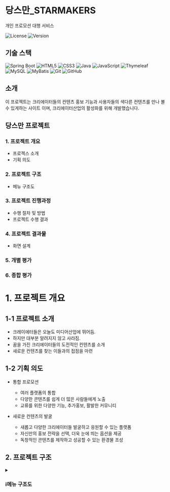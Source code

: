 # 당스만_STARMAKERS
개인 프로모션 대행 서비스

![License](https://img.shields.io/badge/license-MIT-blue.svg)
![Version](https://img.shields.io/badge/version-1.0.0-brightgreen.svg)

## 기술 스택

![Spring Boot](https://img.shields.io/badge/Spring%20Boot-6DB33F?style=for-the-badge&logo=spring-boot&logoColor=white)
![HTML5](https://img.shields.io/badge/HTML5-E34F26?style=for-the-badge&logo=html5&logoColor=white)
![CSS3](https://img.shields.io/badge/CSS3-1572B6?style=for-the-badge&logo=css3&logoColor=white)
![Java](https://img.shields.io/badge/Java-007396?style=for-the-badge&logo=java&logoColor=white)
![JavaScript](https://img.shields.io/badge/JavaScript-F7DF1E?style=for-the-badge&logo=javascript&logoColor=black)
![Thymeleaf](https://img.shields.io/badge/Thymeleaf-005F0F?style=for-the-badge&logo=thymeleaf&logoColor=white)
![MySQL](https://img.shields.io/badge/MySQL-4479A1?style=for-the-badge&logo=mysql&logoColor=white)
![MyBatis](https://img.shields.io/badge/MyBatis-000000?style=for-the-badge&logo=mybatis&logoColor=white)
![Git](https://img.shields.io/badge/Git-F05032?style=for-the-badge&logo=git&logoColor=white)
![GitHub](https://img.shields.io/badge/GitHub-181717?style=for-the-badge&logo=github&logoColor=white)


## 소개

이 프로젝트는 크리에이터들의 컨텐츠 홍보 기능과 사용자들의 색다른 컨텐츠를 만나 볼 수 있게하는 사이트 이며, 크리에이터산업의 활성화를 위해 개발했습니다.


## 당스만 프로젝트
### 1. 프로젝트 개요
  - 프로젝스 소개
  - 기획 의도
### 2. 프로젝트 구조
  - 메뉴 구조도
### 3. 프로젝트 진행과정
  - 수행 절차 및 방법
  - 프로젝트 수행 결과
### 4. 프로젝트 결과물
  - 화면 설계
### 5. 개별 평가
### 6. 종합 평가

# 1. 프로젝트 개요
## 1-1 프로젝트 소개
- 크레이에터들은 오늘도 미디어산업에 뛰어듬.
- 하지만 대부분 알려지지 않고 사라짐.
- 꿈을 가진 크리에이터들의 도전적인 컨텐츠를 소개
- 새로운 컨텐츠를 찾는 이들과의 접점을 마련
## 1-2 기획 의도
- 통합 프로모션
  - 여러 플랫폼의 통합
  - 다양한 콘텐츠를 쉽게 더 많은 사람들에게 노출
  - 교류를 위한 다양한 기능, 추가홍보, 활발한 커뮤니티

- 새로운 컨텐츠의 발굴
  - 새롭고 다양한 크리에이터들 발굴하고 응원할 수 있는 플랫폼
  - 자신만의 홍보 전략을 선택, 더욱 눈에 띄는 옵션을 제공
  - 독창적인 콘텐츠를 제작하고 성공할 수 있는 환경물 조성

## 2. 프로젝트 구조
<details>
<summary><h3>ℹ️메뉴 구조도</h3></summary>
<div markdown="1">
  <img src="./img/메뉴구조도.png" />
  <img src="[https://github.com/tellmebaby/TJE_STARMAKERS/assets/28bf24bd-6852-4616-951b-3456fb0c3807](https://github.com/tellmebaby/TJE_STARMAKERS/issues/213#issue-2394580851)">
</div>
</details>


